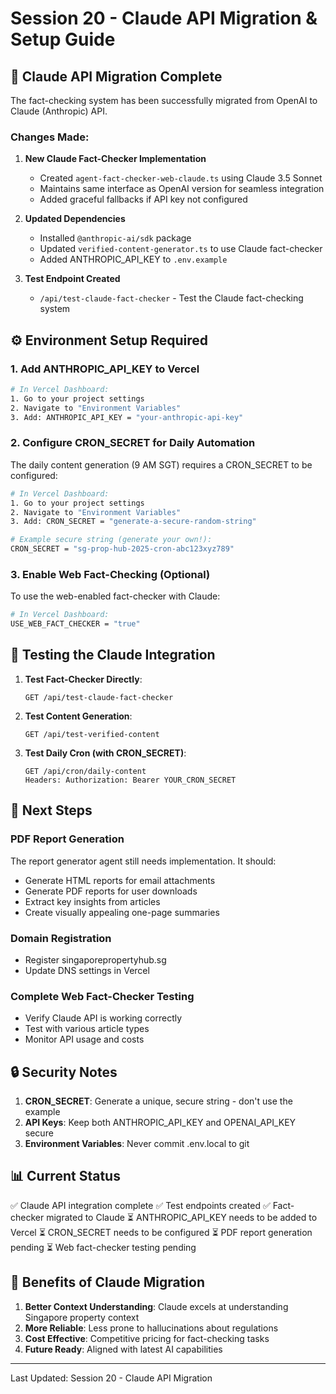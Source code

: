 # Session 20 - Claude API Migration & Setup Guide

## 🚀 Claude API Migration Complete

The fact-checking system has been successfully migrated from OpenAI to Claude (Anthropic) API.

### Changes Made:

1. **New Claude Fact-Checker Implementation**
   - Created `agent-fact-checker-web-claude.ts` using Claude 3.5 Sonnet
   - Maintains same interface as OpenAI version for seamless integration
   - Added graceful fallbacks if API key not configured

2. **Updated Dependencies**
   - Installed `@anthropic-ai/sdk` package
   - Updated `verified-content-generator.ts` to use Claude fact-checker
   - Added ANTHROPIC_API_KEY to `.env.example`

3. **Test Endpoint Created**
   - `/api/test-claude-fact-checker` - Test the Claude fact-checking system

## ⚙️ Environment Setup Required

### 1. Add ANTHROPIC_API_KEY to Vercel

```bash
# In Vercel Dashboard:
1. Go to your project settings
2. Navigate to "Environment Variables"
3. Add: ANTHROPIC_API_KEY = "your-anthropic-api-key"
```

### 2. Configure CRON_SECRET for Daily Automation

The daily content generation (9 AM SGT) requires a CRON_SECRET to be configured:

```bash
# In Vercel Dashboard:
1. Go to your project settings
2. Navigate to "Environment Variables"
3. Add: CRON_SECRET = "generate-a-secure-random-string"

# Example secure string (generate your own!):
CRON_SECRET = "sg-prop-hub-2025-cron-abc123xyz789"
```

### 3. Enable Web Fact-Checking (Optional)

To use the web-enabled fact-checker with Claude:

```bash
# In Vercel Dashboard:
USE_WEB_FACT_CHECKER = "true"
```

## 🧪 Testing the Claude Integration

1. **Test Fact-Checker Directly**:
   ```
   GET /api/test-claude-fact-checker
   ```

2. **Test Content Generation**:
   ```
   GET /api/test-verified-content
   ```

3. **Test Daily Cron (with CRON_SECRET)**:
   ```
   GET /api/cron/daily-content
   Headers: Authorization: Bearer YOUR_CRON_SECRET
   ```

## 📝 Next Steps

### PDF Report Generation
The report generator agent still needs implementation. It should:
- Generate HTML reports for email attachments
- Generate PDF reports for user downloads
- Extract key insights from articles
- Create visually appealing one-page summaries

### Domain Registration
- Register singaporepropertyhub.sg
- Update DNS settings in Vercel

### Complete Web Fact-Checker Testing
- Verify Claude API is working correctly
- Test with various article types
- Monitor API usage and costs

## 🔒 Security Notes

1. **CRON_SECRET**: Generate a unique, secure string - don't use the example
2. **API Keys**: Keep both ANTHROPIC_API_KEY and OPENAI_API_KEY secure
3. **Environment Variables**: Never commit .env.local to git

## 📊 Current Status

✅ Claude API integration complete
✅ Test endpoints created
✅ Fact-checker migrated to Claude
⏳ ANTHROPIC_API_KEY needs to be added to Vercel
⏳ CRON_SECRET needs to be configured
⏳ PDF report generation pending
⏳ Web fact-checker testing pending

## 🎯 Benefits of Claude Migration

1. **Better Context Understanding**: Claude excels at understanding Singapore property context
2. **More Reliable**: Less prone to hallucinations about regulations
3. **Cost Effective**: Competitive pricing for fact-checking tasks
4. **Future Ready**: Aligned with latest AI capabilities

---

Last Updated: Session 20 - Claude API Migration